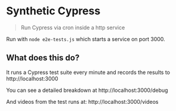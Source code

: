 # Synthetic Cypress

> Run Cypress via cron inside a http service

Run with `node e2e-tests.js` which starts a service on port 3000.

## What does this do?

It runs a Cypress test suite every minute and records the results to http://localhost:3000

You can see a detailed breakdown at http://localhost:3000/debug

And videos from the test runs at: http://localhost:3000/videos
